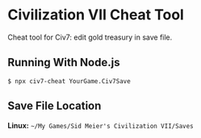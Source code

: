 # Civilization VII Cheat Tool

Cheat tool for Civ7: edit gold treasury in save file.

## Running With Node.js

```shell
$ npx civ7-cheat YourGame.Civ7Save
```

## Save File Location

**Linux:** `~/My Games/Sid Meier's Civilization VII/Saves`
